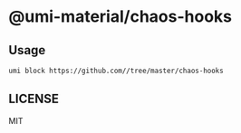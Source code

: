 # @umi-material/chaos-hooks



## Usage

```sh
umi block https://github.com//tree/master/chaos-hooks
```

## LICENSE

MIT
